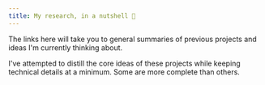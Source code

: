 ```yaml
---
title: My research, in a nutshell 🌰 
---
```

The links here will take you to general summaries of previous projects and ideas I'm currently thinking about. 

I've attempted to distill the core ideas of these projects while keeping technical details at a minimum. Some are more complete than others. 